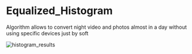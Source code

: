 # Equalized_Histogram
Algorithm allows to convert night video and photos  almost in a day without using specific devices just by soft


![histogram_results](EqualizedHistogram1/resources/photos)
